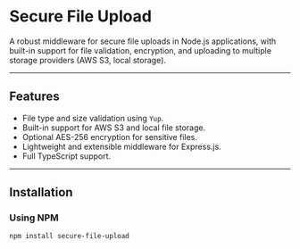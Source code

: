 # Secure File Upload

A robust middleware for secure file uploads in Node.js applications, with built-in support for file validation, encryption, and uploading to multiple storage providers (AWS S3, local storage).

---

## Features

- File type and size validation using `Yup`.
- Built-in support for AWS S3 and local file storage.
- Optional AES-256 encryption for sensitive files.
- Lightweight and extensible middleware for Express.js.
- Full TypeScript support.

---

## Installation

### **Using NPM**

```bash
npm install secure-file-upload
```
